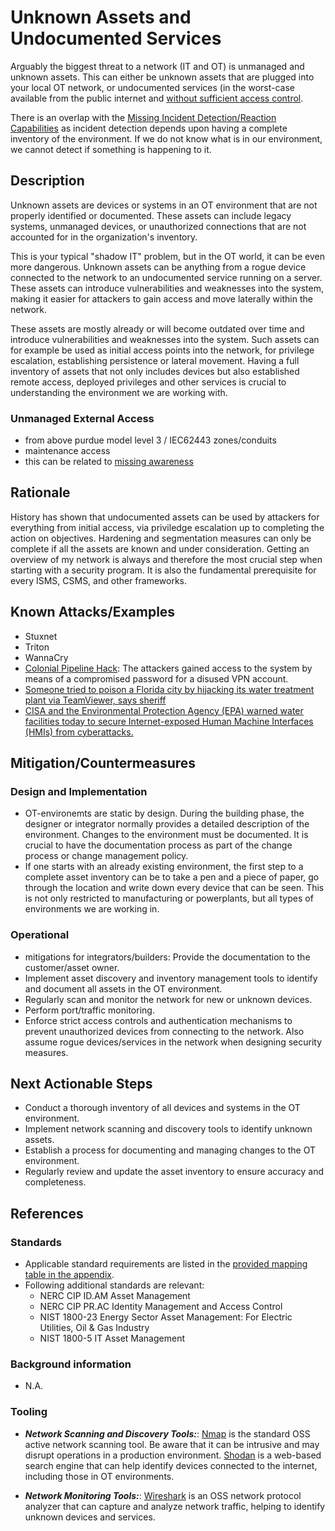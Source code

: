 # Unknown Assets and Undocumented Services

Arguably the biggest threat to a network (IT and OT) is unmanaged and unknown assets.  This can either be unknown assets that are plugged into your local OT network, or undocumented services (in the worst-case available from the public internet and [without sufficient access control](./insufficient-access-control.md).

There is an overlap with the [Missing Incident Detection/Reaction Capabilities](./missing-incident-detection-reaction-capabilities.md) as incident detection depends upon having a complete inventory of the environment. If we do not know what is in our environment, we cannot detect if something is happening to it.

## Description

Unknown assets are devices or systems in an OT environment that are not properly identified or documented. These assets can include legacy systems, unmanaged devices, or unauthorized connections that are not accounted for in the organization's inventory.

This is your typical "shadow IT" problem, but in the OT world, it can be even more dangerous. Unknown assets can be anything from a rogue device connected to the network to an undocumented service running on a server. These assets can introduce vulnerabilities and weaknesses into the system, making it easier for attackers to gain access and move laterally within the network.

These assets are mostly already or will become outdated over time and introduce vulnerabilities and weaknesses into the system. Such assets can for example be used as initial access points into the network, for privilege escalation, establishing persistence or lateral movement. Having a full inventory of assets that not only includes devices but also established remote access, deployed privileges and other services is crucial to understanding the environment we are working with.

### Unmanaged External Access

- from above purdue model level 3 / IEC62443 zones/conduits
- maintenance access
- this can be related to [missing awareness](./missing-awareness.md)

## Rationale

History has shown that undocumented assets can be used by attackers for everything from initial access, via priviledge escalation up to completing the action on objectives. Hardening and segmentation measures can only be complete if all the assets are known and under consideration. Getting an overview of my network is always and therefore the most crucial step when starting with a security program. It is also the fundamental prerequisite for every ISMS, CSMS, and other frameworks.

## Known Attacks/Examples

- Stuxnet
- Triton
- WannaCry
- [Colonial Pipeline Hack](https://en.wikipedia.org/wiki/Colonial_Pipeline_ransomware_attack): The attackers gained access to the system by means of a compromised password for a disused VPN account.
- [Someone tried to poison a Florida city by hijacking its water treatment plant via TeamViewer, says sheriff](https://www.theregister.com/2021/02/09/florida_water_hacked/)
- [CISA and the Environmental Protection Agency (EPA) warned water facilities today to secure Internet-exposed Human Machine Interfaces (HMIs) from cyberattacks.](https://www.bleepingcomputer.com/news/security/cisa-warns-water-facilities-to-secure-hmi-systems-exposed-online/)

## Mitigation/Countermeasures

### Design and Implementation

- OT-environemts are static by design. During the building phase, the designer or integrator normally provides a detailed description of the environment. Changes to the environment must be documented. It is crucial to have the documentation process as part of the change process or change management policy.
- If one starts with an already existing environment, the first step to a complete asset inventory can be to take a pen and a piece of paper, go through the location and write down every device that can be seen. This is not only restricted to manufacturing or powerplants, but all types of environments we are working in.

### Operational

- mitigations for integrators/builders:  Provide the documentation to the customer/asset owner.
- Implement asset discovery and inventory management tools to identify and document all assets in the OT environment.
- Regularly scan and monitor the network for new or unknown devices.
- Perform port/traffic monitoring.
- Enforce strict access controls and authentication mechanisms to prevent unauthorized devices from connecting to the network. Also assume rogue devices/services in the network when designing security measures.

## Next Actionable Steps

- Conduct a thorough inventory of all devices and systems in the OT environment.
- Implement network scanning and discovery tools to identify unknown assets.
- Establish a process for documenting and managing changes to the OT environment.
- Regularly review and update the asset inventory to ensure accuracy and completeness.

## References

### Standards

- Applicable standard requirements are listed in the [provided mapping table in the appendix](./../appendix/mappingTable.md).
- Following additional standards are relevant:
    - NERC CIP ID.AM Asset Management
    - NERC CIP PR.AC Identity Management and Access Control
    - NIST 1800-23 Energy Sector Asset Management: For Electric Utilities, Oil & Gas Industry
    - NIST 1800-5 IT Asset Management

### Background information

- N.A.

### Tooling

- ***Network Scanning and Discovery Tools:***: [Nmap](https://nmap.org/) is the standard OSS active network scanning tool. Be aware that it can be intrusive and may disrupt operations in a production environment. [Shodan](https://www.shodan.io/) is a web-based search engine that can help identify devices connected to the internet, including those in OT environments.

- ***Network Monitoring Tools:***: [Wireshark](https://www.wireshark.org/) is an OSS network protocol analyzer that can capture and analyze network traffic, helping to identify unknown devices and services.
